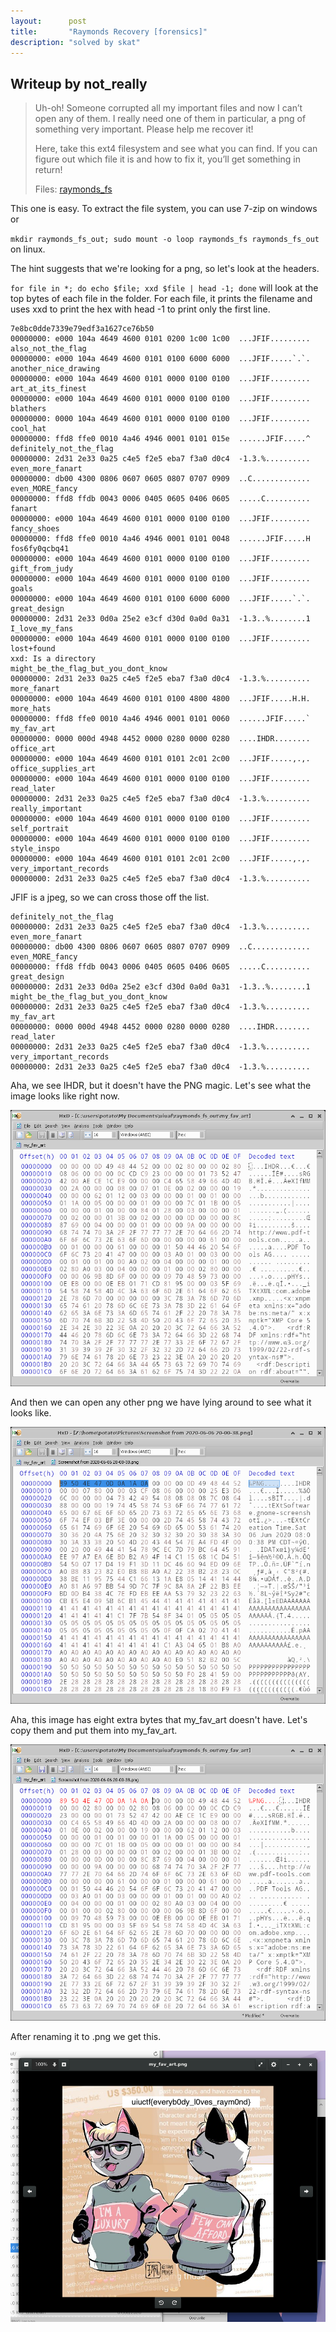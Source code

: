 ```yaml
---
layout:      post
title:       "Raymonds Recovery [forensics]"
description: "solved by skat"
---
```


## Writeup by not_really

> Uh-oh! Someone corrupted all my important files and now I can’t open any of them. I really need one of them in particular, a png of something very important. Please help me recover it!
>
> Here, take this ext4 filesystem and see what you can find. If you can figure out which file it is and how to fix it, you’ll get something in return!
>
> Files: [raymonds_fs](/img/uiuctf2020/raymonds_fs)

This one is easy. To extract the file system, you can use 7-zip on windows or

`mkdir raymonds_fs_out; sudo mount -o loop raymonds_fs raymonds_fs_out` on linux.

The hint suggests that we're looking for a png, so let's look at the headers.

`for file in *; do echo $file; xxd $file | head -1; done` will look at the top bytes of each file in the folder. For each file, it prints the filename and uses xxd to print the hex with head -1 to print only the first line.

```
7e8bc0dde7339e79edf3a1627ce76b50
00000000: e000 104a 4649 4600 0101 0200 1c00 1c00  ...JFIF.........
also_not_the_flag
00000000: e000 104a 4649 4600 0101 0100 6000 6000  ...JFIF.....`.`.
another_nice_drawing
00000000: e000 104a 4649 4600 0101 0000 0100 0100  ...JFIF.........
art_at_its_finest
00000000: e000 104a 4649 4600 0101 0000 0100 0100  ...JFIF.........
blathers
00000000: 0000 104a 4649 4600 0101 0000 0100 0100  ...JFIF.........
cool_hat
00000000: ffd8 ffe0 0010 4a46 4946 0001 0101 015e  ......JFIF.....^
definitely_not_the_flag
00000000: 2d31 2e33 0a25 c4e5 f2e5 eba7 f3a0 d0c4  -1.3.%..........
even_more_fanart
00000000: db00 4300 0806 0607 0605 0807 0707 0909  ..C.............
even_MORE_fancy
00000000: ffd8 ffdb 0043 0006 0405 0605 0406 0605  .....C..........
fanart
00000000: e000 104a 4649 4600 0101 0000 0100 0100  ...JFIF.........
fancy_shoes
00000000: ffd8 ffe0 0010 4a46 4946 0001 0101 0048  ......JFIF.....H
fos6fy0qcbq41
00000000: e000 104a 4649 4600 0101 0000 0100 0100  ...JFIF.........
gift_from_judy
00000000: e000 104a 4649 4600 0101 0000 0100 0100  ...JFIF.........
goals
00000000: e000 104a 4649 4600 0101 0100 6000 6000  ...JFIF.....`.`.
great_design
00000000: 2d31 2e33 0d0a 25e2 e3cf d30d 0a0d 0a31  -1.3..%........1
I_love_my_fans
00000000: e000 104a 4649 4600 0101 0000 0100 0100  ...JFIF.........
lost+found
xxd: Is a directory
might_be_the_flag_but_you_dont_know
00000000: 2d31 2e33 0a25 c4e5 f2e5 eba7 f3a0 d0c4  -1.3.%..........
more_fanart
00000000: e000 104a 4649 4600 0101 0100 4800 4800  ...JFIF.....H.H.
more_hats
00000000: ffd8 ffe0 0010 4a46 4946 0001 0101 0060  ......JFIF.....`
my_fav_art
00000000: 0000 000d 4948 4452 0000 0280 0000 0280  ....IHDR........
office_art
00000000: e000 104a 4649 4600 0101 0101 2c01 2c00  ...JFIF.....,.,.
office_supplies_art
00000000: e000 104a 4649 4600 0101 0000 0100 0100  ...JFIF.........
read_later
00000000: 2d31 2e33 0a25 c4e5 f2e5 eba7 f3a0 d0c4  -1.3.%..........
really_important
00000000: e000 104a 4649 4600 0101 0000 0100 0100  ...JFIF.........
self_portrait
00000000: e000 104a 4649 4600 0101 0000 0100 0100  ...JFIF.........
style_inspo
00000000: e000 104a 4649 4600 0101 0101 2c01 2c00  ...JFIF.....,.,.
very_important_records
00000000: 2d31 2e33 0a25 c4e5 f2e5 eba7 f3a0 d0c4  -1.3.%..........
```

JFIF is a jpeg, so we can cross those off the list.

```
definitely_not_the_flag
00000000: 2d31 2e33 0a25 c4e5 f2e5 eba7 f3a0 d0c4  -1.3.%..........
even_more_fanart
00000000: db00 4300 0806 0607 0605 0807 0707 0909  ..C.............
even_MORE_fancy
00000000: ffd8 ffdb 0043 0006 0405 0605 0406 0605  .....C..........
great_design
00000000: 2d31 2e33 0d0a 25e2 e3cf d30d 0a0d 0a31  -1.3..%........1
might_be_the_flag_but_you_dont_know
00000000: 2d31 2e33 0a25 c4e5 f2e5 eba7 f3a0 d0c4  -1.3.%..........
my_fav_art
00000000: 0000 000d 4948 4452 0000 0280 0000 0280  ....IHDR........
read_later
00000000: 2d31 2e33 0a25 c4e5 f2e5 eba7 f3a0 d0c4  -1.3.%..........
very_important_records
00000000: 2d31 2e33 0a25 c4e5 f2e5 eba7 f3a0 d0c4  -1.3.%..........
```

Aha, we see IHDR, but it doesn't have the PNG magic. Let's see what the image looks like right now.

![image-20200721204648751](/img/uiuctf2020/image-20200721204648751.png)

And then we can open any other png we have lying around to see what it looks like.

![image-20200721204823436](/img/uiuctf2020/image-20200721204823436.png)

Aha, this image has eight extra bytes that my_fav_art doesn't have. Let's copy them and put them into my_fav_art.

![image-20200721204731703](/img/uiuctf2020/image-20200721204731703.png)

After renaming it to .png we get this.

![image-20200721205012522](/img/uiuctf2020/image-20200721205012522.png)